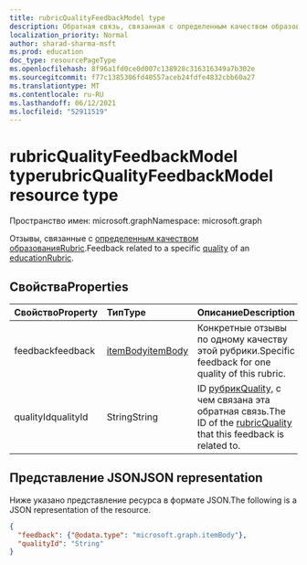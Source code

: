 ```yaml
---
title: rubricQualityFeedbackModel type
description: Обратная связь, связанная с определенным качеством образованияRubric.
localization_priority: Normal
author: sharad-sharma-msft
ms.prod: education
doc_type: resourcePageType
ms.openlocfilehash: 8f96a1fd0ce0d007c138928c316316349a7b302e
ms.sourcegitcommit: f77c1385306fd40557aceb24fdfe4832cbb60a27
ms.translationtype: MT
ms.contentlocale: ru-RU
ms.lasthandoff: 06/12/2021
ms.locfileid: "52911519"
---
```

# <a name="rubricqualityfeedbackmodel-resource-type"></a><span data-ttu-id="5fff8-103">rubricQualityFeedbackModel type</span><span class="sxs-lookup"><span data-stu-id="5fff8-103">rubricQualityFeedbackModel resource type</span></span>

<span data-ttu-id="5fff8-104">Пространство имен: microsoft.graph</span><span class="sxs-lookup"><span data-stu-id="5fff8-104">Namespace: microsoft.graph</span></span>

<span data-ttu-id="5fff8-105">Отзывы, связанные с [определенным качеством](rubricquality.md) [образованияRubric](educationrubric.md).</span><span class="sxs-lookup"><span data-stu-id="5fff8-105">Feedback related to a specific [quality](rubricquality.md) of an [educationRubric](educationrubric.md).</span></span>

## <a name="properties"></a><span data-ttu-id="5fff8-106">Свойства</span><span class="sxs-lookup"><span data-stu-id="5fff8-106">Properties</span></span>

| <span data-ttu-id="5fff8-107">Свойство</span><span class="sxs-lookup"><span data-stu-id="5fff8-107">Property</span></span>     | <span data-ttu-id="5fff8-108">Тип</span><span class="sxs-lookup"><span data-stu-id="5fff8-108">Type</span></span>        | <span data-ttu-id="5fff8-109">Описание</span><span class="sxs-lookup"><span data-stu-id="5fff8-109">Description</span></span> |
|:-------------|:------------|:------------|
|<span data-ttu-id="5fff8-110">feedback</span><span class="sxs-lookup"><span data-stu-id="5fff8-110">feedback</span></span>|[<span data-ttu-id="5fff8-111">itemBody</span><span class="sxs-lookup"><span data-stu-id="5fff8-111">itemBody</span></span>](itembody.md)|<span data-ttu-id="5fff8-112">Конкретные отзывы по одному качеству этой рубрики.</span><span class="sxs-lookup"><span data-stu-id="5fff8-112">Specific feedback for one quality of this rubric.</span></span>|
|<span data-ttu-id="5fff8-113">qualityId</span><span class="sxs-lookup"><span data-stu-id="5fff8-113">qualityId</span></span>|<span data-ttu-id="5fff8-114">String</span><span class="sxs-lookup"><span data-stu-id="5fff8-114">String</span></span>|<span data-ttu-id="5fff8-115">ID [рубрикQuality,](rubricquality.md) с чем связана эта обратная связь.</span><span class="sxs-lookup"><span data-stu-id="5fff8-115">The ID of the [rubricQuality](rubricquality.md) that this feedback is related to.</span></span>|

## <a name="json-representation"></a><span data-ttu-id="5fff8-116">Представление JSON</span><span class="sxs-lookup"><span data-stu-id="5fff8-116">JSON representation</span></span>

<span data-ttu-id="5fff8-117">Ниже указано представление ресурса в формате JSON.</span><span class="sxs-lookup"><span data-stu-id="5fff8-117">The following is a JSON representation of the resource.</span></span>

<!-- {
  "blockType": "resource",
  "optionalProperties": [

  ],
  "@odata.type": "microsoft.graph.rubricQualityFeedbackModel",
  "baseType": null
}-->

```json
{
  "feedback": {"@odata.type": "microsoft.graph.itemBody"},
  "qualityId": "String"
}
```

<!-- uuid: 16cd6b66-4b1a-43a1-adaf-3a886856ed98
2019-02-04 14:57:30 UTC -->
<!-- {
  "type": "#page.annotation",
  "description": "rubricQualityFeedbackModel resource",
  "keywords": "",
  "section": "documentation",
  "tocPath": ""
}-->

